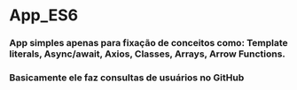 ﻿# App_ES6
### App simples apenas para fixação de conceitos como: Template literals, Async/await, Axios, Classes, Arrays, Arrow Functions.

### Basicamente ele faz consultas de usuários no GitHub
